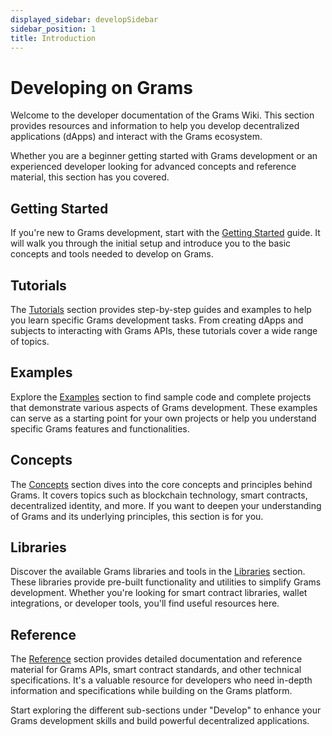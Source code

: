 ```yaml
---
displayed_sidebar: developSidebar
sidebar_position: 1
title: Introduction
---   
```


# Developing on Grams

Welcome to the developer documentation of the Grams Wiki. This section provides resources and information to help you develop decentralized applications (dApps) and interact with the Grams ecosystem.

Whether you are a beginner getting started with Grams development or an experienced developer looking for advanced concepts and reference material, this section has you covered.

## Getting Started

If you're new to Grams development, start with the [Getting Started](/docs/develop/start) guide. It will walk you through the initial setup and introduce you to the basic concepts and tools needed to develop on Grams.

## Tutorials

The [Tutorials](tutorials/) section provides step-by-step guides and examples to help you learn specific Grams development tasks. From creating dApps and subjects to interacting with Grams APIs, these tutorials cover a wide range of topics.

## Examples

Explore the [Examples](examples/) section to find sample code and complete projects that demonstrate various aspects of Grams development. These examples can serve as a starting point for your own projects or help you understand specific Grams features and functionalities.

## Concepts

The [Concepts](concepts/) section dives into the core concepts and principles behind Grams. It covers topics such as blockchain technology, smart contracts, decentralized identity, and more. If you want to deepen your understanding of Grams and its underlying principles, this section is for you.

## Libraries

Discover the available Grams libraries and tools in the [Libraries](libraries/) section. These libraries provide pre-built functionality and utilities to simplify Grams development. Whether you're looking for smart contract libraries, wallet integrations, or developer tools, you'll find useful resources here.

## Reference

The [Reference](reference/) section provides detailed documentation and reference material for Grams APIs, smart contract standards, and other technical specifications. It's a valuable resource for developers who need in-depth information and specifications while building on the Grams platform.

Start exploring the different sub-sections under "Develop" to enhance your Grams development skills and build powerful decentralized applications.
